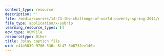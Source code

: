 ```yaml
---
content_type: resource
description: ''
file: /media/courses/14-73-the-challenge-of-world-poverty-spring-2011/e44b50399786536c8f478b8732ee146b_K2LvCx8H0OU.vtt
file_type: application/x-subrip
learning_resource_types: []
ocw_type: OCWFile
resourcetype: Other
title: 3play caption file
uid: e44b5039-9786-536c-8f47-8b8732ee146b
---
```

